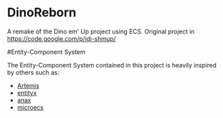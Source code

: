 DinoReborn
==========

A remake of the Dino em' Up project using ECS. Original project in https://code.google.com/p/idj-shmup/

#Entity-Component System

The Entity-Component System contained in this project is heavily inspired by others such as:

- [Artemis](http://gamadu.com/artemis)
- [entityx](https://github.com/alecthomas/entityx)
- [anax](https://github.com/miguelmartin75/anax/)
- [microecs](https://github.com/darkf/microecs)

